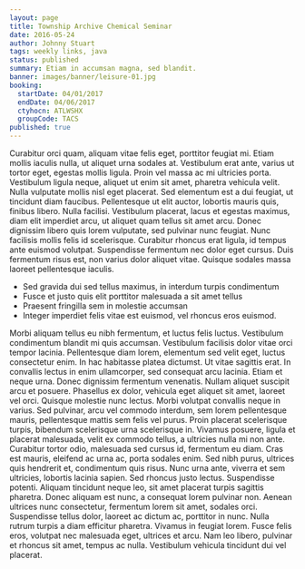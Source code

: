 ```yaml
---
layout: page
title: Township Archive Chemical Seminar
date: 2016-05-24
author: Johnny Stuart
tags: weekly links, java
status: published
summary: Etiam in accumsan magna, sed blandit.
banner: images/banner/leisure-01.jpg
booking:
  startDate: 04/01/2017
  endDate: 04/06/2017
  ctyhocn: ATLWSHX
  groupCode: TACS
published: true
---
```

Curabitur orci quam, aliquam vitae felis eget, porttitor feugiat mi. Etiam mollis iaculis nulla, ut aliquet urna sodales at. Vestibulum erat ante, varius ut tortor eget, egestas mollis ligula. Proin vel massa ac mi ultricies porta. Vestibulum ligula neque, aliquet ut enim sit amet, pharetra vehicula velit. Nulla vulputate mollis nisl eget placerat. Sed elementum est a dui feugiat, ut tincidunt diam faucibus. Pellentesque ut elit auctor, lobortis mauris quis, finibus libero. Nulla facilisi. Vestibulum placerat, lacus et egestas maximus, diam elit imperdiet arcu, ut aliquet quam tellus sit amet arcu. Donec dignissim libero quis lorem vulputate, sed pulvinar nunc feugiat. Nunc facilisis mollis felis id scelerisque. Curabitur rhoncus erat ligula, id tempus ante euismod volutpat. Suspendisse fermentum nec dolor eget cursus. Duis fermentum risus est, non varius dolor aliquet vitae. Quisque sodales massa laoreet pellentesque iaculis.

* Sed gravida dui sed tellus maximus, in interdum turpis condimentum
* Fusce et justo quis elit porttitor malesuada a sit amet tellus
* Praesent fringilla sem in molestie accumsan
* Integer imperdiet felis vitae est euismod, vel rhoncus eros euismod.

Morbi aliquam tellus eu nibh fermentum, et luctus felis luctus. Vestibulum condimentum blandit mi quis accumsan. Vestibulum facilisis dolor vitae orci tempor lacinia. Pellentesque diam lorem, elementum sed velit eget, luctus consectetur enim. In hac habitasse platea dictumst. Ut vitae sagittis erat. In convallis lectus in enim ullamcorper, sed consequat arcu lacinia. Etiam et neque urna. Donec dignissim fermentum venenatis. Nullam aliquet suscipit arcu et posuere. Phasellus ex dolor, vehicula eget aliquet sit amet, laoreet vel orci. Quisque molestie nunc lectus. Morbi volutpat convallis neque in varius. Sed pulvinar, arcu vel commodo interdum, sem lorem pellentesque mauris, pellentesque mattis sem felis vel purus. Proin placerat scelerisque turpis, bibendum scelerisque urna scelerisque in.
Vivamus posuere, ligula et placerat malesuada, velit ex commodo tellus, a ultricies nulla mi non ante. Curabitur tortor odio, malesuada sed cursus id, fermentum eu diam. Cras est mauris, eleifend ac urna ac, porta sodales enim. Sed nibh purus, ultrices quis hendrerit et, condimentum quis risus. Nunc urna ante, viverra et sem ultricies, lobortis lacinia sapien. Sed rhoncus justo lectus. Suspendisse potenti. Aliquam tincidunt neque leo, sit amet placerat turpis sagittis pharetra. Donec aliquam est nunc, a consequat lorem pulvinar non. Aenean ultrices nunc consectetur, fermentum lorem sit amet, sodales orci. Suspendisse tellus dolor, laoreet ac dictum ac, porttitor in nunc. Nulla rutrum turpis a diam efficitur pharetra. Vivamus in feugiat lorem. Fusce felis eros, volutpat nec malesuada eget, ultrices et arcu. Nam leo libero, pulvinar et rhoncus sit amet, tempus ac nulla. Vestibulum vehicula tincidunt dui vel placerat.
